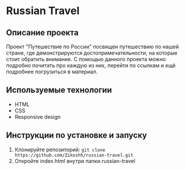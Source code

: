 # Russian Travel

## Описание проекта

Проект "Путешествие по России" посвящен путешествию по нашей стране, где демонстрируются достопримечательности, на которые стоит обратить внимание. С помощью данного проекта можно подробно почитать про каждую из них, перейти по ссылкам и ещё подробнее погрузиться в материал.

## Используемые технологии

- HTML
- CSS
- Responsive design

## Инструкции по установке и запуску

1. Клонируйте репозиторий: `git clone https://github.com/Zikoshh/russian-travel.git`
2. Откройте index.html внутри папки russian-travel
